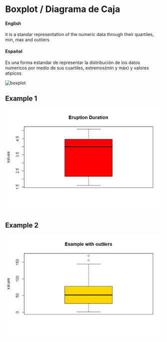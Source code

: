 # Boxplot / Diagrama de Caja
#### English
it is a standar representation of the numeric data through their quartiles, min, max and outliers
#### Español
Es una forma estandar de representar la distribución de los datos numericos por medio de sus cuartiles, extremos(mín y máx) y valores atipicos

![boxplot](https://miro.medium.com/max/18000/1*2c21SkzJMf3frPXPAR_gZA.png)

## Example 1
![example1](boxplot-1.png)
## Example 2
![example2](boxplot-2.png)